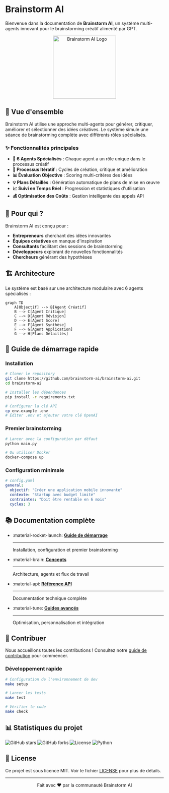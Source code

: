 # Brainstorm AI

Bienvenue dans la documentation de **Brainstorm AI**, un système multi-agents innovant pour le brainstorming créatif alimenté par GPT.

<div align="center">
    <img src="assets/logo.png" alt="Brainstorm AI Logo" width="200">
</div>

## 🚀 Vue d'ensemble

Brainstorm AI utilise une approche multi-agents pour générer, critiquer, améliorer et sélectionner des idées créatives. Le système simule une séance de brainstorming complète avec différents rôles spécialisés.

### ✨ Fonctionnalités principales

- **🤖 6 Agents Spécialisés** : Chaque agent a un rôle unique dans le processus créatif
- **🔄 Processus Itératif** : Cycles de création, critique et amélioration
- **📊 Évaluation Objective** : Scoring multi-critères des idées
- **💡 Plans Détaillés** : Génération automatique de plans de mise en œuvre
- **📈 Suivi en Temps Réel** : Progression et statistiques d'utilisation
- **💰 Optimisation des Coûts** : Gestion intelligente des appels API

## 🎯 Pour qui ?

Brainstorm AI est conçu pour :

- **Entrepreneurs** cherchant des idées innovantes
- **Équipes créatives** en manque d'inspiration
- **Consultants** facilitant des sessions de brainstorming
- **Développeurs** explorant de nouvelles fonctionnalités
- **Chercheurs** générant des hypothèses

## 🏗️ Architecture

Le système est basé sur une architecture modulaire avec 6 agents spécialisés :

```mermaid
graph TD
    A[Objectif] --> B[Agent Créatif]
    B --> C[Agent Critique]
    C --> D[Agent Révision]
    D --> E[Agent Score]
    E --> F[Agent Synthèse]
    F --> G[Agent Application]
    G --> H[Plans Détaillés]
```

## 📖 Guide de démarrage rapide

### Installation

```bash
# Cloner le repository
git clone https://github.com/brainstorm-ai/brainstorm-ai.git
cd brainstorm-ai

# Installer les dépendances
pip install -r requirements.txt

# Configurer la clé API
cp env.example .env
# Éditer .env et ajouter votre clé OpenAI
```

### Premier brainstorming

```bash
# Lancer avec la configuration par défaut
python main.py

# Ou utiliser Docker
docker-compose up
```

### Configuration minimale

```yaml
# config.yaml
general:
  objectif: "Créer une application mobile innovante"
  contexte: "Startup avec budget limité"
  contraintes: "Doit être rentable en 6 mois"
  cycles: 3
```

## 📚 Documentation complète

<div class="grid cards" markdown>

-   :material-rocket-launch: __[Guide de démarrage](getting-started/installation.md)__

    ---

    Installation, configuration et premier brainstorming

-   :material-brain: __[Concepts](concepts/architecture.md)__

    ---

    Architecture, agents et flux de travail

-   :material-api: __[Référence API](api/core/config.md)__

    ---

    Documentation technique complète

-   :material-tune: __[Guides avancés](advanced/cost-optimization.md)__

    ---

    Optimisation, personnalisation et intégration

</div>

## 🤝 Contribuer

Nous accueillons toutes les contributions ! Consultez notre [guide de contribution](contributing.md) pour commencer.

### Développement rapide

```bash
# Configuration de l'environnement de dev
make setup

# Lancer les tests
make test

# Vérifier le code
make check
```

## 📊 Statistiques du projet

![GitHub stars](https://img.shields.io/github/stars/brainstorm-ai/brainstorm-ai)
![GitHub forks](https://img.shields.io/github/forks/brainstorm-ai/brainstorm-ai)
![License](https://img.shields.io/github/license/brainstorm-ai/brainstorm-ai)
![Python](https://img.shields.io/badge/python-3.8%2B-blue)

## 📄 License

Ce projet est sous licence MIT. Voir le fichier [LICENSE](https://github.com/brainstorm-ai/brainstorm-ai/blob/main/LICENSE) pour plus de détails.

---

<div align="center">
    Fait avec ❤️ par la communauté Brainstorm AI
</div> 